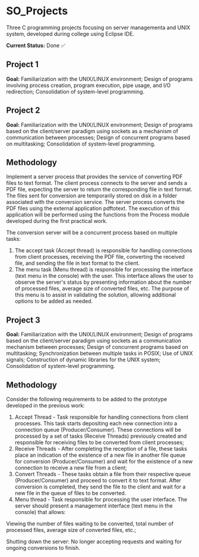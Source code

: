# SO_Projects
Three C programming projects focusing on server managementa and UNIX system, developed during college using Eclipse IDE.

**Current Status:** Done ✅

## Project 1

**Goal:** Familiarization with the UNIX/LINUX environment; Design of programs involving process creation, program execution, pipe usage, and I/O redirection; Consolidation of system-level programming.

## Project 2

**Goal:** Familiarization with the UNIX/LINUX environment; Design of programs based on the client/server paradigm using sockets as a mechanism of communication between processes; Design of concurrent programs based on multitasking; Consolidation of system-level programming.

## Methodology
Implement a server process that provides the service of converting PDF files to text format.
The client process connects to the server and sends a PDF file, expecting the server to return the corresponding file in text format.
The files sent for conversion are temporarily stored on disk in a folder associated with the conversion service.
The server process converts the PDF files using the external application pdftotext. The execution of this application will be performed using the functions from the Process module developed during the first practical work.

The conversion server will be a concurrent process based on multiple tasks:

1. The accept task (Accept thread) is responsible for handling connections from client processes, receiving the PDF file, converting the received file, and sending the file in text format to the client.
2. The menu task (Menu thread) is responsible for processing the interface (text menu in the console) with the user. This interface allows the user to observe the server's status by presenting information about the number of processed files, average size of converted files, etc. The purpose of this menu is to assist in validating the solution, allowing additional options to be added as needed.

## Project 3

**Goal:** Familiarization with the UNIX/LINUX environment; Design of programs based on the client/server paradigm using sockets as a communication mechanism between processes; Design of concurrent programs based on multitasking; Synchronization between multiple tasks in POSIX; Use of UNIX signals; Construction of dynamic libraries for the UNIX system; Consolidation of system-level programming.

## Methodology

Consider the following requirements to be added to the prototype developed in the previous work:

1. Accept Thread - Task responsible for handling connections from client processes. This task starts depositing each new connection into a connection queue (Producer/Consumer). These connections will be processed by a set of tasks (Receive Threads) previously created and responsible for receiving files to be converted from client processes;
2. Receive Threads - After completing the reception of a file, these tasks place an indication of the existence of a new file in another file queue for conversion (Producer/Consumer) and wait for the existence of a new connection to receive a new file from a client;
3. Convert Threads - These tasks obtain a file from their respective queue (Producer/Consumer) and proceed to convert it to text format. After conversion is completed, they send the file to the client and wait for a new file in the queue of files to be converted.
4. Menu thread - Task responsible for processing the user interface. The server should present a management interface (text menu in the console) that allows:

Viewing the number of files waiting to be converted, total number of processed files, average size of converted files, etc.;

Shutting down the server: No longer accepting requests and waiting for ongoing conversions to finish.

